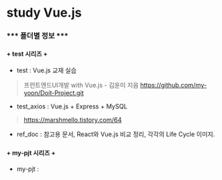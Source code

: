 # study Vue.js
###
### *** 폴더별 정보 ***
####
#### + test 시리즈 +
+ test : Vue.js 교재 실습
> 프런트엔드UI개발 with Vue.js - 김윤미 지음
> https://github.com/my-yoon/Doit-Project.git
+ test_axios : Vue.js + Express + MySQL 
> https://marshmello.tistory.com/64 
+ ref_doc : 참고용 문서, React와 Vue.js 비교 정리, 각각의 Life Cycle 이미지.
###
#### + my-pjt 시리즈  + 
+ my-pjt : 
#
#
#
